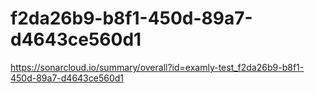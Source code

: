 # f2da26b9-b8f1-450d-89a7-d4643ce560d1
https://sonarcloud.io/summary/overall?id=examly-test_f2da26b9-b8f1-450d-89a7-d4643ce560d1
